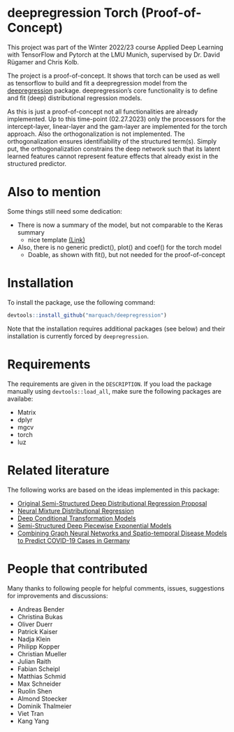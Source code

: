 
# deepregression Torch (Proof-of-Concept)

This project was part of the Winter 2022/23 course Applied Deep Learning with TensorFlow and Pytorch at the LMU Munich, supervised by Dr. David Rügamer and Chris Kolb.

The project is a proof-of-concept. It shows that torch can be used as well as tensorflow to build and fit a deepregression model from the [deepregression](https://github.com/davidruegamer/deepregression) package.
deepregression’s core functionality is to define and fit (deep) distributional regression models. 

As this is just a proof-of-concept not all functionalities are already implemented.
Up to this time-point (02.27.2023) only the processors for the intercept-layer, linear-layer and the gam-layer are implemented for the torch approach.
Also the orthogonalization is not implemented. The orthogonalization ensures identifiability of the structured term(s). 
Simply put, the orthogonalization constrains the deep network such that its latent learned features cannot
represent feature effects that already exist in the structured predictor.

# Also to mention

Some things still need some dedication:

  - There is now a summary of the model, but not comparable to the Keras summary 
    - nice template [(Link)](https://github.com/TylerYep/torchinfo)
  - Also, there is no generic predict(), plot() and coef() for the torch model
    - Doable, as shown with fit(), but not needed for the proof-of-concept

# Installation

To install the package, use the following command:
``` r
devtools::install_github("marquach/deepregression")
```
Note that the installation requires additional packages (see below) and their installation is currently forced by `deepregression`.

# Requirements

The requirements are given in the `DESCRIPTION`. If you load the package manually using `devtools::load_all`, make sure the following packages are availabe:

  - Matrix
  - dplyr
  - mgcv
  - torch
  - luz

# Related literature

The following works are based on the ideas implemented in this package:

* [Original Semi-Structured Deep Distributional Regression Proposal](https://arxiv.org/abs/2002.05777)
* [Neural Mixture Distributional Regression](https://arxiv.org/abs/2010.06889)
* [Deep Conditional Transformation Models](https://arxiv.org/abs/2010.07860)
* [Semi-Structured Deep Piecewise Exponential Models](https://arxiv.org/abs/2011.05824)
* [Combining Graph Neural Networks and Spatio-temporal Disease Models to Predict COVID-19 Cases in Germany](https://arxiv.org/abs/2101.00661)

# People that contributed

Many thanks to following people for helpful comments, issues, suggestions for improvements and discussions: 

* Andreas Bender
* Christina Bukas
* Oliver Duerr
* Patrick Kaiser
* Nadja Klein
* Philipp Kopper
* Christian Mueller
* Julian Raith
* Fabian Scheipl
* Matthias Schmid
* Max Schneider
* Ruolin Shen
* Almond Stoecker
* Dominik Thalmeier
* Viet Tran
* Kang Yang
